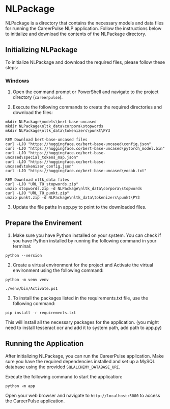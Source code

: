 # NLPackage

NLPackage is a directory that contains the necessary models and data files for running the CareerPulse NLP application. Follow the instructions below to initialize and download the contents of the NLPackage directory.

## Initializing NLPackage

To initialize NLPackage and download the required files, please follow these steps:

### Windows

1. Open the command prompt or PowerShell and navigate to the project directory (`careerpulse`).

2. Execute the following commands to create the required directories and download the files:

```shell
mkdir NLPackage\models\bert-base-uncased
mkdir NLPackage\nltk_data\corpora\stopwords
mkdir NLPackage\nltk_data\tokenizers\punkt\PY3

REM Download bert-base-uncased files
curl -LJO "https://huggingface.co/bert-base-uncased\config.json"
curl -LJO "https://huggingface.co/bert-base-uncased\pytorch_model.bin"
curl -LJO "https://huggingface.co/bert-base-uncased\special_tokens_map.json"
curl -LJO "https://huggingface.co/bert-base-uncased\tokenizer_config.json"
curl -LJO "https://huggingface.co/bert-base-uncased\vocab.txt"

REM Download nltk_data files
curl -LJO "URL_TO_stopwords.zip"
unzip stopwords.zip -d NLPackage\nltk_data\corpora\stopwords
curl -LJO "URL_TO_punkt.zip"
unzip punkt.zip -d NLPackage\nltk_data\tokenizers\punkt\PY3

```

3. Update the file paths in app.py to point to the downloaded files.

## Prepare the Envirement

1. Make sure you have Python installed on your system. You can check if you have Python installed by running the following command in your terminal:

```shell 
python --version
```

2. Create a virtual environment for the project and Activate the virtual environment using the following command:


```shell 
python -m venv venv

./venv/bin/Activate.ps1

```

3. To install the packages listed in the requirements.txt file, use the following command:

```shell 
pip install -r requirements.txt

```

This will install all the necessary packages for the application.
(you might need to install tesseract ocr and add it to system path, add path to app.py)

## Running the Application

After initializing NLPackage, you can run the CareerPulse application. Make sure you have the required dependencies installed and set up a MySQL database using the provided `SQLALCHEMY_DATABASE_URI`.

Execute the following command to start the application:

```shell
python -m app
```

Open your web browser and navigate to `http://localhost:5000` to access the CareerPulse application.

